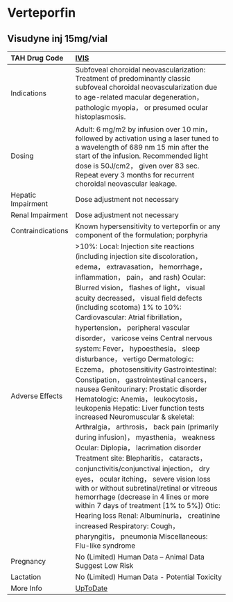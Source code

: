 # Verteporfin

## Visudyne inj 15mg/vial

| TAH Drug Code      | [IVIS](https://www.tahsda.org.tw/drugs/hissearch.php?drug_code=IVIS)                                                                                                                                                                                                                                                                                                                                                                                                                                                                                                                                                                                                                                                                                                                                                                                                                                                                                                                                                                                                                                                                                                                                                                                                 |
|:-------------------|:---------------------------------------------------------------------------------------------------------------------------------------------------------------------------------------------------------------------------------------------------------------------------------------------------------------------------------------------------------------------------------------------------------------------------------------------------------------------------------------------------------------------------------------------------------------------------------------------------------------------------------------------------------------------------------------------------------------------------------------------------------------------------------------------------------------------------------------------------------------------------------------------------------------------------------------------------------------------------------------------------------------------------------------------------------------------------------------------------------------------------------------------------------------------------------------------------------------------------------------------------------------------|
| Indications        | Subfoveal choroidal neovascularization: Treatment of predominantly classic subfoveal choroidal neovascularization due to age-related macular degeneration， pathologic myopia， or presumed ocular histoplasmosis.                                                                                                                                                                                                                                                                                                                                                                                                                                                                                                                                                                                                                                                                                                                                                                                                                                                                                                                                                                                                                                                   |
| Dosing             | Adult: 6 mg/m2 by infusion over 10 min， followed by activation using a laser tuned to a wavelength of 689 nm 15 min after the start of the infusion. Recommended light dose is 50J/cm2， given over 83 sec. Repeat every 3 months for recurrent choroidal neovascular leakage.                                                                                                                                                                                                                                                                                                                                                                                                                                                                                                                                                                                                                                                                                                                                                                                                                                                                                                                                                                                      |
| Hepatic Impairment | Dose adjustment not necessary                                                                                                                                                                                                                                                                                                                                                                                                                                                                                                                                                                                                                                                                                                                                                                                                                                                                                                                                                                                                                                                                                                                                                                                                                                        |
| Renal Impairment   | Dose adjustment not necessary                                                                                                                                                                                                                                                                                                                                                                                                                                                                                                                                                                                                                                                                                                                                                                                                                                                                                                                                                                                                                                                                                                                                                                                                                                        |
| Contraindications  | Known hypersensitivity to verteporfin or any component of the formulation; porphyria                                                                                                                                                                                                                                                                                                                                                                                                                                                                                                                                                                                                                                                                                                                                                                                                                                                                                                                                                                                                                                                                                                                                                                                 |
| Adverse Effects    | >10%: Local: Injection site reactions (including injection site discoloration， edema， extravasation， hemorrhage， inflammation， pain， and rash) Ocular: Blurred vision， flashes of light， visual acuity decreased， visual field defects (including scotoma) 1% to 10%: Cardiovascular: Atrial fibrillation， hypertension， peripheral vascular disorder， varicose veins Central nervous system: Fever， hypoesthesia， sleep disturbance， vertigo Dermatologic: Eczema， photosensitivity Gastrointestinal: Constipation， gastrointestinal cancers， nausea Genitourinary: Prostatic disorder Hematologic: Anemia， leukocytosis， leukopenia Hepatic: Liver function tests increased Neuromuscular & skeletal: Arthralgia， arthrosis， back pain (primarily during infusion)， myasthenia， weakness Ocular: Diplopia， lacrimation disorder Treatment site: Blepharitis， cataracts， conjunctivitis/conjunctival injection， dry eyes， ocular itching， severe vision loss with or without subretinal/retinal or vitreous hemorrhage (decrease in 4 lines or more within 7 days of treatment [1% to 5%]) Otic: Hearing loss Renal: Albuminuria， creatinine increased Respiratory: Cough， pharyngitis， pneumonia Miscellaneous: Flu-like syndrome |
| Pregnancy          | No (Limited) Human Data – Animal Data Suggest Low Risk                                                                                                                                                                                                                                                                                                                                                                                                                                                                                                                                                                                                                                                                                                                                                                                                                                                                                                                                                                                                                                                                                                                                                                                                               |
| Lactation          | No (Limited) Human Data - Potential Toxicity                                                                                                                                                                                                                                                                                                                                                                                                                                                                                                                                                                                                                                                                                                                                                                                                                                                                                                                                                                                                                                                                                                                                                                                                                         |
| More Info          | [UpToDate](https://www.uptodate.com/contents/verteporfin-drug-information)                                                                                                                                                                                                                                                                                                                                                                                                                                                                                                                                                                                                                                                                                                                                                                                                                                                                                                                                                                                                                                                                                                                                                                                           |

